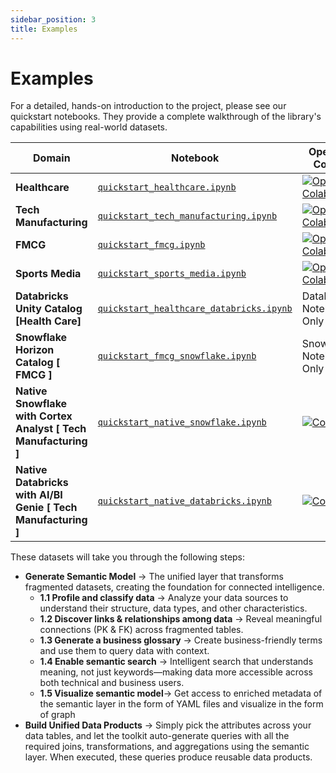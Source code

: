```yaml
---
sidebar_position: 3
title: Examples
---
```


# Examples

For a detailed, hands-on introduction to the project, please see our quickstart notebooks. They provide a complete walkthrough of the library's capabilities using real-world datasets.

| Domain                  | Notebook                                                                                                             | Open in Colab                                                                                                                                                           |
| ----------------------- | -------------------------------------------------------------------------------------------------------------------- | ----------------------------------------------------------------------------------------------------------------------------------------------------------------------- |
| **Healthcare**          | [`quickstart_healthcare.ipynb`](https://github.com/Intugle/data-tools/blob/main/notebooks/quickstart_healthcare.ipynb) | [![Open In Colab](https://colab.research.google.com/assets/colab-badge.svg)](https://colab.research.google.com/github/Intugle/data-tools/blob/main/notebooks/quickstart_healthcare.ipynb) |
| **Tech Manufacturing**  | [`quickstart_tech_manufacturing.ipynb`](https://github.com/Intugle/data-tools/blob/main/notebooks/quickstart_tech_manufacturing.ipynb) | [![Open In Colab](https://colab.research.google.com/assets/colab-badge.svg)](https://colab.research.google.com/github/Intugle/data-tools/blob/main/notebooks/quickstart_tech_manufacturing.ipynb) |
| **FMCG**                | [`quickstart_fmcg.ipynb`](https://github.com/Intugle/data-tools/blob/main/notebooks/quickstart_fmcg.ipynb)             | [![Open In Colab](https://colab.research.google.com/assets/colab-badge.svg)](https://colab.research.google.com/github/Intugle/data-tools/blob/main/notebooks/quickstart_fmcg.ipynb)             |
| **Sports Media**        | [`quickstart_sports_media.ipynb`](https://github.com/Intugle/data-tools/blob/main/notebooks/quickstart_sports_media.ipynb) | [![Open In Colab](https://colab.research.google.com/assets/colab-badge.svg)](https://colab.research.google.com/github/Intugle/data-tools/blob/main/notebooks/quickstart_sports_media.ipynb) |
| **Databricks Unity Catalog [Health Care]** | [`quickstart_healthcare_databricks.ipynb`](https://github.com/Intugle/data-tools/blob/main/notebooks/quickstart_healthcare_databricks.ipynb) | Databricks Notebook Only |
| **Snowflake Horizon Catalog [ FMCG ]** | [`quickstart_fmcg_snowflake.ipynb`](https://github.com/Intugle/data-tools/blob/main/notebooks/quickstart_fmcg_snowflake.ipynb) | Snowflake Notebook Only |
| **Native Snowflake with Cortex Analyst [ Tech Manufacturing ]** | [`quickstart_native_snowflake.ipynb`](https://github.com/Intugle/data-tools/blob/main/notebooks/quickstart_native_snowflake.ipynb) | [![Colab](https://colab.research.google.com/assets/colab-badge.svg)](https://colab.research.google.com/github/Intugle/data-tools/blob/main/notebooks/quickstart_native_snowflake.ipynb) |
| **Native Databricks with AI/BI Genie [ Tech Manufacturing ]** | [`quickstart_native_databricks.ipynb`](https://github.com/Intugle/data-tools/blob/main/notebooks/quickstart_native_databricks.ipynb) | [![Colab](https://colab.research.google.com/assets/colab-badge.svg)](https://colab.research.google.com/github/Intugle/data-tools/blob/main/notebooks/quickstart_native_databricks.ipynb) |

These datasets will take you through the following steps:

*   **Generate Semantic Model** → The unified layer that transforms fragmented datasets, creating the foundation for connected intelligence.
    *   **1.1 Profile and classify data** → Analyze your data sources to understand their structure, data types, and other characteristics.
    *   **1.2 Discover links & relationships among data** → Reveal meaningful connections (PK & FK) across fragmented tables.
    *   **1.3 Generate a business glossary** → Create business-friendly terms and use them to query data with context.
    *   **1.4 Enable semantic search** → Intelligent search that understands meaning, not just keywords—making data more accessible across both technical and business users.
    *   **1.5 Visualize semantic model**→ Get access to enriched metadata of the semantic layer in the form of YAML files and visualize in the form of graph
*   **Build Unified Data Products** → Simply pick the attributes across your data tables, and let the toolkit auto-generate queries with all the required joins, transformations, and aggregations using the semantic layer. When executed, these queries produce reusable data products.
